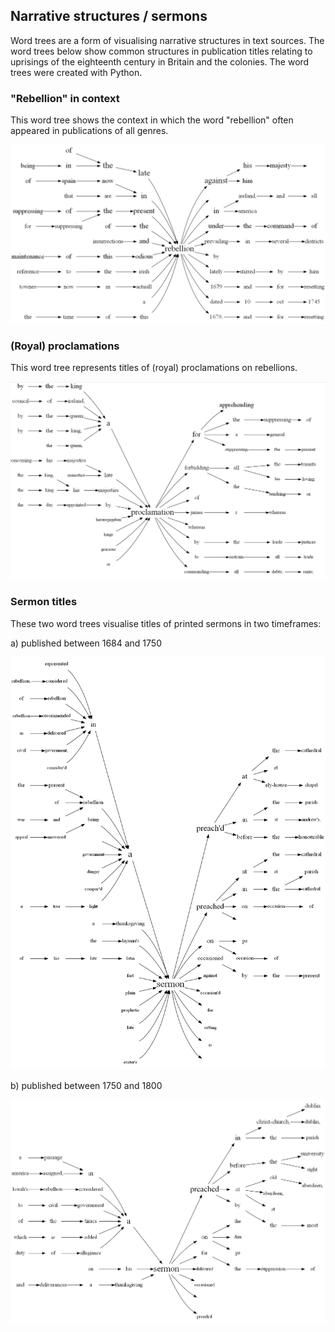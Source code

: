
## Narrative structures / sermons

Word trees are a form of visualising narrative structures in text sources. The word trees below show common structures in publication titles relating to uprisings of the eighteenth century in Britain and the colonies. The word trees were created with Python. 

### "Rebellion" in context

This word tree shows the context in which the word "rebellion" often appeared in publications of all genres. 

<img src="./assets/WordTreeRebellion.png"/>

### (Royal) proclamations

This word tree represents titles of (royal) proclamations on rebellions.

<img src="./assets/WordTreeProclamation.png"/>

### Sermon titles

These two word trees visualise titles of printed sermons in two timeframes:

a) published between 1684 and 1750

<img src="./assets/WordTreeSermons_1684-1750.png"/>

b) published between 1750 and 1800

<img src="./assets/WordTreeSermons_1750-1800.png"/>


